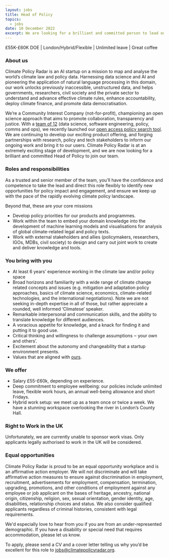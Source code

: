 ```yaml
---
layout: jobs
title: Head of Policy
topics:
  - jobs
date: 10 December 2022
excerpt: We are looking for a brilliant and committed person to lead our policy work.
---
```

<!--StartFragment-->

£55K-£60K DOE | London/Hybrid/Flexible | Unlimited leave | Great coffee 

### About us

Climate Policy Radar is an AI startup on a mission to map and analyse the world’s climate law and policy data. Harnessing data science and AI and pioneering the application of natural language processing in this domain, our work unlocks previously inaccessible, unstructured data, and helps governments, researchers, civil society and the private sector to understand and advance effective climate rules, enhance accountability, deploy climate finance, and promote data democratisation. 

We’re a Community Interest Company (not-for-profit), championing an open science approach that aims to promote collaboration, transparency and justice. With a [team of 12](https://climatepolicyradar.org/about#team) (data science, software engineering, policy, comms and ops), we recently launched our [open access policy search tool](http://app.climatepolicyradar.org). We are continuing to develop our exciting product offering, and forging partnerships with research, policy and tech stakeholders to inform our ongoing work and bring it to our users. Climate Policy Radar is at an extremely exciting stage of development, and we are now looking for a brilliant and committed Head of Policy to join our team.

### **Roles and responsibilities**

As a trusted and senior member of the team, you’ll have the confidence and competence to take the lead and direct this role flexibly to identify new opportunities for policy impact and engagement, and ensure we keep up with the pace of the rapidly evolving climate policy landscape. 

Beyond that, these are your core missions

* Develop policy priorities for our products and programmes.
* Work within the team to embed your domain knowledge into the development of machine learning models and visualisations for analysis of global climate-related legal and policy texts.
* Work with external stakeholders and allies (policymakers, researchers, IGOs, MDBs, civil society) to design and carry out joint work to create and deliver knowledge and tools.

### You bring with you

* At least 6 years’ experience working in the climate law and/or policy space
* Broad horizons and familiarity with a wide range of climate change related concepts and issues (e.g. mitigation and adaptation policy approaches, basics of climate science, economics, climate-related technologies, and the international negotiations). Note we are not seeking in-depth expertise in all of those, but rather appreciate a rounded, well informed ‘Climatese’ speaker. 
* Remarkable interpersonal and communication skills, and the ability to translate knowledge for different audiences.
* A voracious appetite for knowledge, and a knack for finding it and putting it to good use. 
* Critical thinking and willingness to challenge assumptions ‒ your own and others’.
* Excitement about the autonomy and changeability that a startup environment presents.
* Values that are aligned with [ours](https://climatepolicyradar.org/about#values). 

### We offer

* Salary £55-£60k, depending on experience.
* Deep commitment to employee wellbeing: our policies include unlimited leave, flexible work hours, an annual well-being allowance and short Fridays.
* Hybrid work setup: we meet up as a team once or twice a week. We have a stunning workspace overlooking the river in London’s County Hall.

### Right to Work in the UK

Unfortunately, we are currently unable to sponsor work visas. Only applicants legally authorised to work in the UK will be considered.

### Equal opportunities

Climate Policy Radar is proud to be an equal opportunity workplace and is an affirmative action employer. We will not discriminate and will take affirmative action measures to ensure against discrimination in employment, recruitment, advertisements for employment, compensation, termination, upgrading, promotions, and other conditions of employment against any employee or job applicant on the bases of heritage, ancestry, national origin, citizenship, religion, sex, sexual orientation, gender identity, age, disabilities, relationship choices and status. We also consider qualified applicants regardless of criminal histories, consistent with legal requirements. 

We'd especially love to hear from you if you are from an under-represented demographic. If you have a disability or special need that requires accommodation, please let us know. 

To apply, please send a CV and a cover letter telling us why you’d be excellent for this role to [jobs@climatepolicyradar.org](mailto:jobs@climatepolicyradar.org). 

<!--EndFragment-->